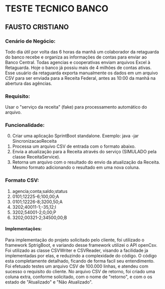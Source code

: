 # TESTE TECNICO BANCO

## FAUSTO CRISTIANO

### Cenário de Negócio:
Todo dia útil por volta das 6 horas da manhã um colaborador da retaguarda do banco recebe e organiza as informações de contas para enviar ao Banco Central. Todas agencias e cooperativas enviam arquivos Excel à Retaguarda. Hoje o banco já possiu mais de 4 milhões de contas ativas.
Esse usuário da retaguarda exporta manualmente os dados em um arquivo CSV para ser enviada para a Receita Federal, antes as 10:00 da manhã na abertura das agências.

### Requisito:
Usar o "serviço da receita" (fake) para processamento automático do arquivo.

### Funcionalidade:
0. Criar uma aplicação SprintBoot standalone. Exemplo: java -jar SincronizacaoReceita <input-file>
1. Processa um arquivo CSV de entrada com o formato abaixo.
2. Envia a atualização para a Receita através do serviço (SIMULADO pela classe ReceitaService).
3. Retorna um arquivo com o resultado do envio da atualização da Receita. Mesmo formato adicionando o resultado em uma nova coluna.
   
### Formato CSV:
1. agencia;conta;saldo;status
2. 0101;12225-6;100,00;A
3. 0101;12226-8;3200,50;A
4. 3202;40011-1;-35,12;I
5. 3202;54001-2;0,00;P
6. 3202;00321-2;34500,00;B

#### Implementações:
Para implementação do projeto solicitado pelo cliente, foi utilizado o framework SptrigBoot, e variando desse framework
utilizei o API openCsv. Foi utilizado as classe CSVWriter e CSVReader, visando a facilidade ja implementadas por elas, e 
reduzindo a complexidade do código.
O código esta completamente detalhado, ficando de forma facil seu entendimento.
Foi efetuado testes um arquivo CSV de 100.000 linhas, e atendeu com sucesso o requisito do cliente.
No arquivo CSV de retorno, foi criado uma coluna extra, conforme solicitado, com o nome de "retorno", e com o 
os estado de  "Atualizado" e "Não Atualizado".

